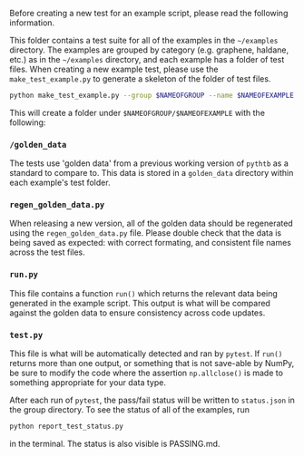 Before creating a new test for an example script, please read the following information.

This folder contains a test suite for all of the examples in the `~/examples` directory. The examples are grouped by category (e.g. graphene, haldane, etc.) as in the `~/examples` directory, and each example has a folder of test files. When creating a new example test, please use the `make_test_example.py` to generate a skeleton of the folder of test files.

```bash
python make_test_example.py --group $NAMEOFGROUP --name $NAMEOFEXAMPLE
```
This will create a folder under `$NAMEOFGROUP/$NAMEOFEXAMPLE` with the following:

### `/golden_data`
The tests use 'golden data' from a previous working version of `pythtb` as a standard to compare to. This data is stored in a `golden_data` directory within each example's test folder. 

### `regen_golden_data.py`
When releasing a new version, all of the golden data should be regenerated using the `regen_golden_data.py` file. Please double check that the data is being saved as expected: with correct formating, and consistent file names across the test files.

### `run.py`
This file contains a function `run()` which returns the relevant data being generated in the example script. This output is what will be compared against the golden data to ensure consistency across code updates.

### `test.py`
This file is what will be automatically detected and ran by `pytest`. If `run()` returns more than one output, or something that is not save-able by NumPy, be sure to modify the code where the assertion `np.allclose()` is made to something appropriate for your data type.

After each run of `pytest`, the pass/fail status will be written to `status.json` in the group directory. To see the status of all of the examples, run
```bash
python report_test_status.py
```
in the terminal. The status is also visible is PASSING.md.  